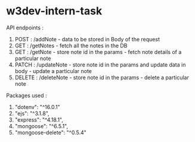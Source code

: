 # w3dev-intern-task



API endpoints : 

1) POST : /addNote - data to be stored in Body of the request 
2) GET : /getNotes - fetch all the notes in the DB
3) GET : /getNote - store note id in the params - fetch note details of a particular note
4) PATCH : /updateNote - store note id in the params and update data in body - update a particular note
5) DELETE : /deleteNote - store note id in the params - delete a particular note

Packages used : 

1) "dotenv": "^16.0.1"
2) "ejs": "^3.1.8",
3) "express": "^4.18.1",
4) "mongoose": "^6.5.1",
5) "mongoose-delete": "^0.5.4"
